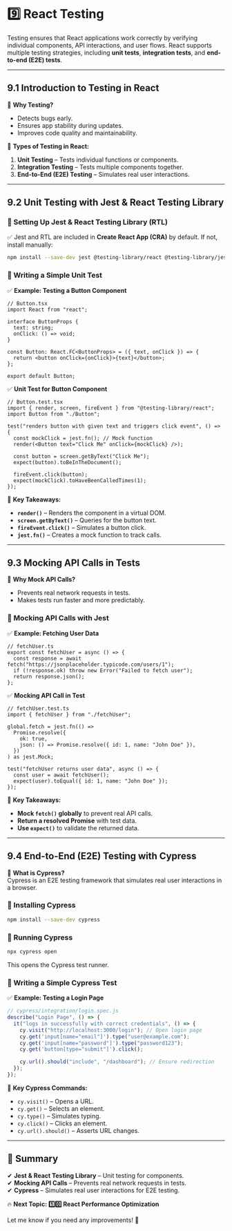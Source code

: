 # **9️⃣ React Testing**  

Testing ensures that React applications work correctly by verifying individual components, API interactions, and user flows. React supports multiple testing strategies, including **unit tests**, **integration tests**, and **end-to-end (E2E) tests**.

---

## **9.1 Introduction to Testing in React**  

📌 **Why Testing?**  
- Detects bugs early.  
- Ensures app stability during updates.  
- Improves code quality and maintainability.  

📌 **Types of Testing in React:**  
1. **Unit Testing** – Tests individual functions or components.  
2. **Integration Testing** – Tests multiple components together.  
3. **End-to-End (E2E) Testing** – Simulates real user interactions.  

---

## **9.2 Unit Testing with Jest & React Testing Library**  

### **🔹 Setting Up Jest & React Testing Library (RTL)**  
✅ Jest and RTL are included in **Create React App (CRA)** by default. If not, install manually:  
```bash
npm install --save-dev jest @testing-library/react @testing-library/jest-dom
```

### **🔹 Writing a Simple Unit Test**  
✅ **Example: Testing a Button Component**  
```tsx
// Button.tsx
import React from "react";

interface ButtonProps {
  text: string;
  onClick: () => void;
}

const Button: React.FC<ButtonProps> = ({ text, onClick }) => {
  return <button onClick={onClick}>{text}</button>;
};

export default Button;
```

✅ **Unit Test for Button Component**  
```tsx
// Button.test.tsx
import { render, screen, fireEvent } from "@testing-library/react";
import Button from "./Button";

test("renders button with given text and triggers click event", () => {
  const mockClick = jest.fn(); // Mock function
  render(<Button text="Click Me" onClick={mockClick} />);

  const button = screen.getByText("Click Me");
  expect(button).toBeInTheDocument();

  fireEvent.click(button);
  expect(mockClick).toHaveBeenCalledTimes(1);
});
```

📌 **Key Takeaways:**  
- **`render()`** – Renders the component in a virtual DOM.  
- **`screen.getByText()`** – Queries for the button text.  
- **`fireEvent.click()`** – Simulates a button click.  
- **`jest.fn()`** – Creates a mock function to track calls.  

---

## **9.3 Mocking API Calls in Tests**  

📌 **Why Mock API Calls?**  
- Prevents real network requests in tests.  
- Makes tests run faster and more predictably.  

### **🔹 Mocking API Calls with Jest**  
✅ **Example: Fetching User Data**  
```tsx
// fetchUser.ts
export const fetchUser = async () => {
  const response = await fetch("https://jsonplaceholder.typicode.com/users/1");
  if (!response.ok) throw new Error("Failed to fetch user");
  return response.json();
};
```

✅ **Mocking API Call in Test**  
```tsx
// fetchUser.test.ts
import { fetchUser } from "./fetchUser";

global.fetch = jest.fn(() =>
  Promise.resolve({
    ok: true,
    json: () => Promise.resolve({ id: 1, name: "John Doe" }),
  })
) as jest.Mock;

test("fetchUser returns user data", async () => {
  const user = await fetchUser();
  expect(user).toEqual({ id: 1, name: "John Doe" });
});
```

📌 **Key Takeaways:**  
- **Mock `fetch()` globally** to prevent real API calls.  
- **Return a resolved Promise** with test data.  
- **Use `expect()`** to validate the returned data.  

---

## **9.4 End-to-End (E2E) Testing with Cypress**  

📌 **What is Cypress?**  
Cypress is an E2E testing framework that simulates real user interactions in a browser.

### **🔹 Installing Cypress**  
```bash
npm install --save-dev cypress
```

### **🔹 Running Cypress**  
```bash
npx cypress open
```
This opens the Cypress test runner.

### **🔹 Writing a Simple Cypress Test**  
✅ **Example: Testing a Login Page**  
```js
// cypress/integration/login.spec.js
describe("Login Page", () => {
  it("logs in successfully with correct credentials", () => {
    cy.visit("http://localhost:3000/login"); // Open login page
    cy.get('input[name="email"]').type("user@example.com");
    cy.get('input[name="password"]').type("password123");
    cy.get('button[type="submit"]').click();

    cy.url().should("include", "/dashboard"); // Ensure redirection
  });
});
```

📌 **Key Cypress Commands:**  
- `cy.visit()` – Opens a URL.  
- `cy.get()` – Selects an element.  
- `cy.type()` – Simulates typing.  
- `cy.click()` – Clicks an element.  
- `cy.url().should()` – Asserts URL changes.  

---

## **📌 Summary**  
✔ **Jest & React Testing Library** – Unit testing for components.  
✔ **Mocking API Calls** – Prevents real network requests in tests.  
✔ **Cypress** – Simulates real user interactions for E2E testing.  

🔥 **Next Topic: 1️⃣0️⃣ React Performance Optimization**  

Let me know if you need any improvements! 🚀